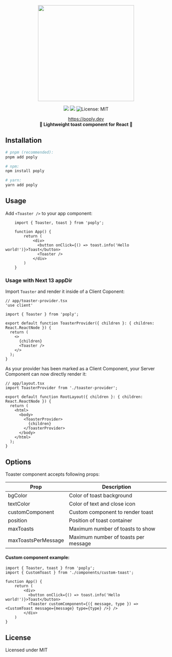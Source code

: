 <p align="center">
  <img height=300 src="https://i.imgur.com/MwiRRJB.png" />
</p>
<p align="center">
  <a href="https://www.npmjs.com/package/poply"><img src="https://img.shields.io/npm/v/poply.svg?style=for-the-badge"/></a>
  <img src="https://img.shields.io/bundlephobia/minzip/poply?style=for-the-badge"/>
  <img alt="License: MIT" src="https://img.shields.io/badge/license-MIT-yellow.svg?style=for-the-badge" />
</p>

<p align="center">
    <a href="#">https://poply.dev</a><br/>
    <strong>🎉 Lightweight toast component for React 🎉</strong>
</p>

## Installation

```sh
# pnpm (recommended):
pnpm add poply

# npm:
npm install poply

# yarn:
yarn add poply
```

## Usage

Add `<Toaster />` to your app component:
```tsx
    import { Toaster, toast } from 'poply';

    function App() {
        return (
            <div>
              <button onClick={() => toast.info('Hello world!')}>Toast</button>
              <Toaster />
            </div>
        )
    }
```

### Usage with Next 13 appDir
Import `Toaster` and render it inside of a Client Coponent:
```tsx
// app/toaster-provider.tsx
'use client'

import { Toaster } from 'poply';

export default function ToasterProvider({ children }: { children: React.ReactNode }) {
  return (
    <>
      {children}
      <Toaster />
    </>
  );
}
```
As your provider has been marked as a Client Component, your Server Component can now directly render it:
```tsx
// app/layout.tsx
import ToasterProvider from './toaster-provider';

export default function RootLayout({ children }: { children: React.ReactNode }) {
  return (
    <html>
      <body>
        <ToasterProvider>
          {children}
        </ToasterProvider>
      </body>
    </html>
  );
}
```

## Options

Toaster component accepts following props:

| Prop       | Description                      |
|------------|----------------------------------|
| bgColor | Color of toast background        |
| textColor   | Color of text and close icon     |
| customComponent | Custom component to render toast |
| position | Position of toast container      |
| maxToasts | Maximum number of toasts to show |
| maxToastsPerMessage | Maximum number of toasts per message |

#### Custom component example: 
```tsx
import { Toaster, toast } from 'poply';
import { CustomToast } from './components/custom-toast';

function App() {
    return (
        <div>
          <button onClick={() => toast.info('Hello world!')}>Toast</button>
          <Toaster customComponent={({ message, type }) => <CustomToast message={message} type={type} />} />
        </div>
    )
}
```

## License

Licensed under MIT

